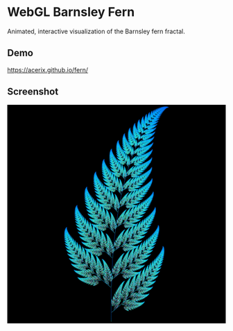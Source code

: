 # WebGL Barnsley Fern
Animated, interactive visualization of the Barnsley fern fractal.

## Demo
https://acerix.github.io/fern/

## Screenshot
![Screenshot of fern](fern.png?raw=true "Screenshot")
